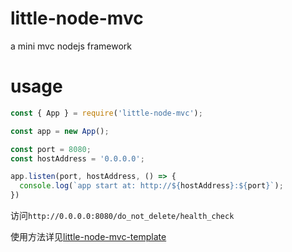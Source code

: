 # little-node-mvc
a mini mvc nodejs framework

# usage
```javascript
const { App } = require('little-node-mvc');

const app = new App();

const port = 8080;
const hostAddress = '0.0.0.0';

app.listen(port, hostAddress, () => {
  console.log(`app start at: http://${hostAddress}:${port}`);
})
```
访问`http://0.0.0.0:8080/do_not_delete/health_check`

使用方法详见[little-node-mvc-template](https://github.com/deepred5/little-node-mvc-template)
